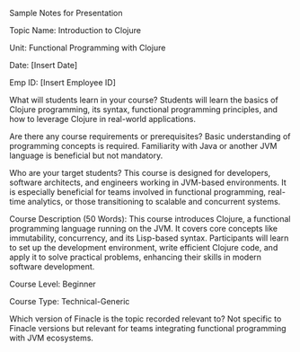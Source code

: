 Sample Notes for Presentation

Topic Name:
Introduction to Clojure

Unit:
Functional Programming with Clojure

Date:
[Insert Date]

Emp ID:
[Insert Employee ID]

What will students learn in your course?
Students will learn the basics of Clojure programming, its syntax, functional programming principles, and how to leverage Clojure in real-world applications.

Are there any course requirements or prerequisites?
Basic understanding of programming concepts is required. Familiarity with Java or another JVM language is beneficial but not mandatory.

Who are your target students?
This course is designed for developers, software architects, and engineers working in JVM-based environments. It is especially beneficial for teams involved in functional programming, real-time analytics, or those transitioning to scalable and concurrent systems.

Course Description (50 Words):
This course introduces Clojure, a functional programming language running on the JVM. It covers core concepts like immutability, concurrency, and its Lisp-based syntax. Participants will learn to set up the development environment, write efficient Clojure code, and apply it to solve practical problems, enhancing their skills in modern software development.

Course Level:
Beginner

Course Type:
Technical-Generic

Which version of Finacle is the topic recorded relevant to?
Not specific to Finacle versions but relevant for teams integrating functional programming with JVM ecosystems.
